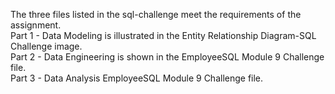 The three files listed in the sql-challenge meet the requirements of the assignment.  
Part 1 -  Data Modeling is illustrated in the Entity Relationship Diagram-SQL Challenge image.  
Part 2 - Data Engineering is shown in the  EmployeeSQL Module 9 Challenge file.  
Part 3 - Data Analysis EmployeeSQL Module 9 Challenge file.
